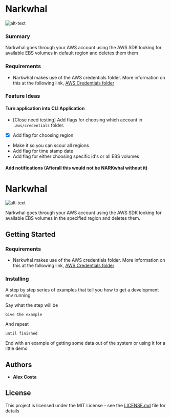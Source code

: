 # Narkwhal

![alt-text](https://i.pinimg.com/originals/74/68/f1/7468f1d665e551fad8eac0c9f97977e3.jpg)

### Summary
Narkwhal goes through your AWS account using the AWS SDK looking for available EBS volumes in default region and deletes them them

### Requirements
- Narkwhal makes use of the AWS credentials folder. More information on this at the following link, [AWS Credentials folder](https://docs.aws.amazon.com/sdk-for-go/v1/developer-guide/configuring-sdk.html#creating-the-credentials-file)

### Feature Ideas

#### Turn application into CLI Application
- [Close need testing] Add flags for choosing which account in `.aws/credentials` folder.
- [X] Add flag for choosing region
- Make it so you can scour all regions
- Add flag for time stamp date
- Add flag for either choosing specific id's or all EBS volumes

#### Add notifications (Afterall this would not be NARKwhal without it)

# Narkwhal

![alt-text](https://i.pinimg.com/originals/74/68/f1/7468f1d665e551fad8eac0c9f97977e3.jpg)

Narkwhal goes through your AWS account using the AWS SDK looking for available EBS volumes in the specified region and deletes them.

## Getting Started

### Requirements
- Narkwhal makes use of the AWS credentials folder. More information on this at the following link, [AWS Credentials folder](https://docs.aws.amazon.com/sdk-for-go/v1/developer-guide/configuring-sdk.html#creating-the-credentials-file)

### Installing

A step by step series of examples that tell you how to get a development env running

Say what the step will be

```
Give the example
```

And repeat

```
until finished
```

End with an example of getting some data out of the system or using it for a little demo

## Authors

* **Alex Costa** 

## License

This project is licensed under the MIT License - see the [LICENSE.md](LICENSE.md) file for details


